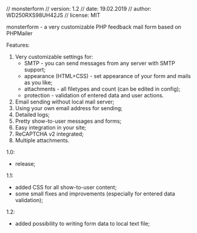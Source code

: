// monsterform
// version: 1.2
// date: 19.02.2019
// author: WD250RXS98UH42JS
// license: MIT

monsterform - a very customizable PHP feedback mail form based on PHPMailer

Features:
1. Very customizable settings for:
   - SMTP - you can send messages from any server with SMTP support;
   - appearance (HTML+CSS) - set appearance of your form and mails as you like;
   - attachments - all filetypes and count (can be edited in config);
   - protection - validation of entered data and user actions.
2. Email sending without local mail server;
3. Using your own email address for sending;
4. Detailed logs;
5. Pretty show-to-user messages and forms;
6. Easy integration in your site;
7. ReCAPTCHA v2 integrated;
8. Multiple attachments.

1.0:
 - release;

1.1:
 - added CSS for all show-to-user content;
 - some small fixes and improvements (especially for entered data validation);

1.2:
 - added possibility to writing form data to local text file;
